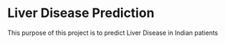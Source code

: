 # Liver Disease Prediction

This purpose of this project is to predict Liver Disease in Indian patients
